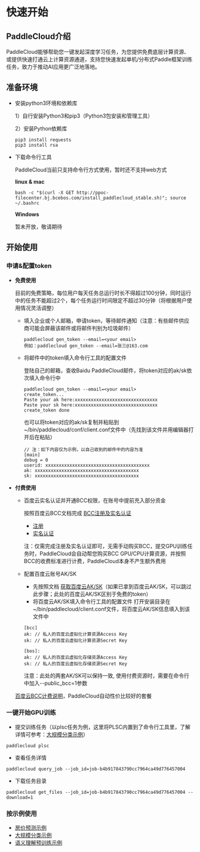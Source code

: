 # 快速开始

## PaddleCloud介绍
PaddleCloud能够帮助您一键发起深度学习任务，为您提供免费底层计算资源、或提供快速打通云上计算资源通道，支持您快速发起单机/分布式Paddle框架训练任务，致力于推动AI应用更广泛地落地。

## 准备环境

- 安装python3环境和依赖库


   1）自行安装Python3和pip3（Python3包安装和管理工具）

   2）安装Python依赖库
   ```shell
   pip3 install requests
   pip3 install rsa
   ```

- 下载命令行工具
   
   
   PaddleCloud当前只支持命令行方式使用，暂时还不支持web方式
   
   
   **linux & mac**
  
   
   ```
   bash -c "$(curl -X GET http://ppoc-filecenter.bj.bcebos.com/install_paddlecloud_stable.sh)"; source ~/.bashrc
   ```
   
   
   **Windows**

  
  暂未开放，敬请期待


## 开始使用

### 申请&配置token
- **免费使用**


   目前的免费策略，每位用户每天任务总运行时长不得超过100分钟，同时运行中的任务不能超过2个，每个任务运行时间限定不超过30分钟（将根据用户使用情况灵活调整）
   
   
   - 填入企业或个人邮箱，申请token，等待邮件通知（注意：有些邮件供应商可能会屏蔽该邮件或将邮件判别为垃圾邮件）
  
     ```
     paddlecloud gen_token --email=<your email>
     例如：paddlecloud gen_token --email=张三@163.com
     ```
     
   - 将邮件中的token填入命令行工具的配置文件
   
   
     登陆自己的邮箱，查收Baidu PaddleCloud邮件，将token对应的ak/sk依次填入命令行中
     ```
     paddlecloud gen_token --email=<your email>
     create_token...
     Paste your ak here:xxxxxxxxxxxxxxxxxxxxxxxxxxxxxxx
     Paste your sk here:xxxxxxxxxxxxxxxxxxxxxxxxxxxxxxx
     create_token done
     ```
     
     也可以将token对应的ak/sk复制并粘贴到~/bin/paddlecloud/conf/client.conf文件中（先找到该文件并用编辑器打开后在粘贴）
     ```shell
     // 注：如下内容仅为示例，以自己收到的邮件中的内容为准
     [main]
     debug = 0
     userid: xxxxxxxxxxxxxxxxxxxxxxxxxxxxxxxxxxxxxxx
     ak: xxxxxxxxxxxxxxxxxxxxxxxxxxxxxxxxxxxxxxx
     sk: xxxxxxxxxxxxxxxxxxxxxxxxxxxxxxxxxxxxxxx
     ```
- **付费使用**

   
   - 百度云实名认证并开通BCC权限，在账号中提前充入部分资金

     按照百度云BCC文档完成 [BCC注册及实名认证](https://cloud.baidu.com/doc/BCC/s/3k4torn21#%E6%B3%A8%E5%86%8C%E5%8F%8A%E5%AE%9E%E5%90%8D%E8%AE%A4%E8%AF%81)
     - [注册](https://cloud.baidu.com/doc/UserGuide/s/ejwvy3fo2#%E6%B3%A8%E5%86%8C%E7%99%BE%E5%BA%A6%E8%B4%A6%E5%8F%B7)
     - [实名认证](https://cloud.baidu.com/doc/UserGuide/s/8jwvy3c96)
     
     注：仅需完成注册及实名认证即可，无需手动购买BCC，提交GPU训练任务时，PaddleCloud会自动帮您购买BCC GPU/CPU计算资源，并按照BCC的收费标准进行计费，PaddleCloud本身不产生额外费用
     
   - 配置百度云账号AK/SK
      - 先按照文档 [获取百度云AK/SK](https://cloud.baidu.com/doc/Reference/s/9jwvz2egb)（如果已拿到百度云AK/SK，可以跳过此步骤；此处的百度云AK/SK区别于免费的token）
      - 将百度云AK/SK填入命令行工具的配置文件
      打开安装目录在~/bin/paddlecloud/client.conf文件，将百度云AK/SK信息填入到该文件中
      ```shell
      [bcc]
      ak: // 私人的百度云虚拟化计算资源Access Key
      sk: // 私人的百度云虚拟化计算资源Secret Key
 
      [bos]:
      ak: // 私人的百度云虚拟化存储资源Access Key
      sk: // 私人的百度云虚拟化存储资源Secret Key
      ```
      注意：此处的两套AK/SK可以保持一致, 使用付费资源时，需要在命令行中加入--public_bcc=1参数


   [百度云BCC计费说明](https://cloud.baidu.com/doc/BCC/s/Ajy6x35ik)，PaddleCloud自动性价比较好的套餐
   
  
### 一键开始GPU训练
- 提交训练任务（以plsc任务为例，这里将PLSC内置到了命令行工具里，了解详情可参考：[大规模分类示例](../example/plsc)）
```
paddlecloud plsc
```

- 查看任务详情
```
paddlecloud query_job --job_id=job-b4b917843790cc7964ca49d776457004
```

- 下载任务目录
```
paddlecloud get_files --job_id=job-b4b917843790cc7964ca49d776457004 --download=1
```

### 按示例使用
- [房价预测示例](../example/fit-a-line)
- [大规模分类示例](../example/plsc)
- [语义理解预训练示例](../example/ernie)
